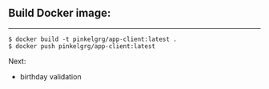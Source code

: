 ## Build Docker image:

---

```
$ docker build -t pinkelgrg/app-client:latest .
$ docker push pinkelgrg/app-client:latest

```

Next:

- birthday validation
